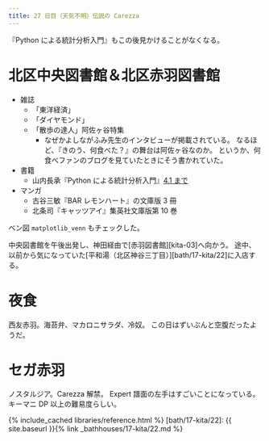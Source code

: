 ```yaml
---
title: 27 日目（天気不明）伝説の Carezza
---
```


『Python による統計分析入門』もこの後見かけることがなくなる。

# 北区中央図書館＆北区赤羽図書館

* 雑誌
  * 「東洋経済」
  * 「ダイヤモンド」
  * 「散歩の達人」阿佐ヶ谷特集
    * なぜかよしながふみ先生のインタビューが掲載されている。
      なるほど、『きのう、何食べた？』の舞台は阿佐ヶ谷なのか。
      というか、何食べファンのブログを見ていたときにそう書かれていた。
* 書籍
  * 山内長承『Python による統計分析入門』[4.1 まで][yamanouchi18]
* マンガ
  * 古谷三敏『BAR レモンハート』の文庫版 3 冊
  * 北条司『キャッツアイ』集英社文庫版第 10 巻

ベン図 `matplotlib_venn` もチェックした。

中央図書館を午後出発し、神田経由で[赤羽図書館][kita-03]へ向かう。
途中、以前から気になっていた[平和湯（北区神谷三丁目）][bath/17-kita/22]に入店する。

[yamanouchi18]: https://github.com/showa-yojyo/jupyter-notebooks/yamanouchi18

# 夜食

西友赤羽。海苔弁、マカロニサラダ、冷奴。
この日はずいぶんと空腹だったようだ。

# セガ赤羽

ノスタルジア。Carezza 解禁。
Expert 譜面の左手はすごいことになっている。キーマニ DP 以上の難易度らしい。

{% include_cached libraries/reference.html %}
[bath/17-kita/22]: {{ site.baseurl }}{% link _bathhouses/17-kita/22.md %}
